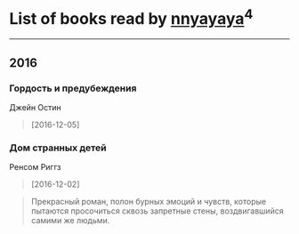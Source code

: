 # List of books read by [nnyayaya](http://vk.com/id188067473)<sup>4</sup>
---

## 2016

### Гордость и предубеждения
Джейн Остин
> [2016-12-05] 


### Дом странных детей
Ренсом Риггз
> [2016-12-02] 


> Прекрасный роман, полон бурных эмоций и чувств, которые пытаются просочиться сквозь запретные стены, воздвигавшийся самими же людьми.





